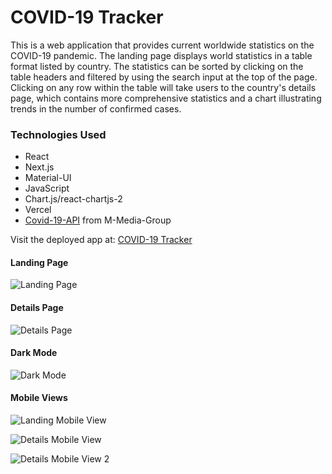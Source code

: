 # COVID-19 Tracker

This is a web application that provides current worldwide statistics on the COVID-19 pandemic. The landing page displays world statistics in a table format listed by country. The statistics can be sorted by clicking on the table headers and filtered by using the search input at the top of the page. Clicking on any row within the table will take users to the country's details page, which contains more comprehensive statistics and a chart illustrating trends in the number of confirmed cases.

### Technologies Used

- React
- Next.js
- Material-UI
- JavaScript
- Chart.js/react-chartjs-2
- Vercel
- [Covid-19-API](https://github.com/M-Media-Group/Covid-19-API) from M-Media-Group

Visit the deployed app at: [COVID-19 Tracker](https://nextjs-covid19-tracker.vercel.app/)

#### Landing Page

![Landing Page](./public/screenshots/landing-page.png)

#### Details Page

![Details Page](./public/screenshots/details-page.png)

#### Dark Mode

![Dark Mode](./public/screenshots/dark-mode.png)

#### Mobile Views

![Landing Mobile View](./public/screenshots/landing-page-mobile.png)

![Details Mobile View](./public/screenshots/details-page-mobile.png)

![Details Mobile View 2](./public/screenshots/details-page-mobile-2.png)
